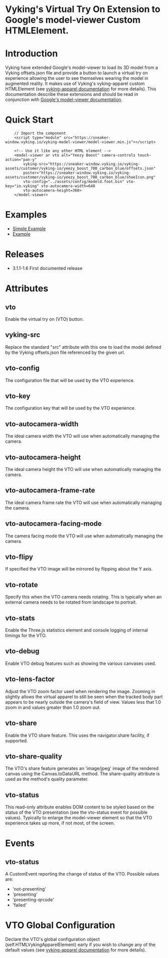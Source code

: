 # Vyking's Virtual Try On Extension to Google's model-viewer Custom HTMLElement.

# Introduction
Vyking have extended Google's model-viewer to load its 3D model from a Vyking offsets.json file and provide a button to launch a virtual try on experience allowing the user to see themselves wearing the model in augmented reality. It makes use of Vyking's vyking-apparel custom HTMLElement (see <a href="https://sneaker-window.vyking.io/vyking-apparel/1/docs/index.html" target="_blank">vyking-apparel documentation</a> for more details). This documentation describe these extensions and should be read in conjunction with <a href="https://modelviewer.dev" target="_blank">Google's model-viewer documentation</a>.

# Quick Start
```
    // Import the component
    <script type="module" src="https://sneaker-window.vyking.io/vyking-model-viewer/model-viewer.min.js"></script>

    <!-- Use it like any other HTML element -->
    <model-viewer ar vto alt="Yeezy Boost" camera-controls touch-action="pan-y"
        vyking-src="https://sneaker-window.vyking.io/vyking-assets/customer/vyking-io/yeezy_boost_700_carbon_blue/offsets.json"
        poster="https://sneaker-window.vyking.io/vyking-assets/customer/vyking-io/yeezy_boost_700_carbon_blue/shoeIcon.png"
        vto-config="../assets/config/modeld.foot.bin" vto-key="io.vyking" vto-autocamera-width=640
        vto-autocamera-height=360>
    </model-viewer>
```
# Examples
- <a href="https://sneaker-window.vyking.io/vyking-model-viewer/examples/model-viewer-example.html" target="_blank">Simple Example</a>
- <a href="https://sneaker-window.vyking.io/vyking-model-viewer/examples/model-viewer-catalog-example.html" target="_blank">Example</a>

# Releases
- 3.1.1-1.6 First documented release
# Attributes
## vto
Enable the virtual try on (VTO) button.
## vyking-src
Replace the standard "src" attribute with this one to load the model defined by the Vyking offsets.json file referenced by the given url.
## vto-config
The configuration file that will be used by the VTO experience.
## vto-key
The configuration key that will be used by the VTO experience.
## vto-autocamera-width
The ideal camera width the VTO will use when automatically managing the camera.
## vto-autocamera-height
The ideal camera height the VTO will use when automatically managing the camera.
## vto-autocamera-frame-rate
The ideal camera frame rate the VTO will use when automatically managing the camera.
## vto-autocamera-facing-mode
The camera facing mode the VTO will use when automatically managing the camera.
## vto-flipy
If specified the VTO image will be mirrored by flipping about the Y axis.
## vto-rotate
Specify this when the VTO camera needs rotating.  This is typically when an external camera needs to be rotated from landscape to portrait.
## vto-stats
Enable the Three.js statistics element and console logging of internal timings for the VTO.
## vto-debug
Enable VTO debug features such as showing the various canvases used.
## vto-lens-factor
Adjust the VTO zoom factor used when rendering the image.  Zooming in slightly allows the virtual apparel to still be seen when the tracked body part appears to be nearly outside the camera's field of view. Values less that 1.0 zoom in and values greater than 1.0 zoom out.
## vto-share
Enable the VTO share feature.  This uses the navigator.share facility, if supported.
## vto-share-quality
The VTO's share feature generates an 'image/jpeg' image of the rendered canvas using the Canvas.toDataURL method. The share-quality attribute is used as the method's quality parameter.
## vto-status
This read-only attribute enables DOM content to be styled based on the status of the VTO presentation (see the vto-status event for possible values). Typically to enlarge the model-viewer element so that the VTO experience takes up more, if not most, of the screen.

# Events
## vto-status
A CustomEvent reporting the change of status of the VTO. Possible values are:

- 'not-presenting'
- 'presenting'
- 'presenting-qrcode'
- 'failed'
# VTO Global Configuration
Declare the VTO's global configuration object (self.HTMLVykingApparelElement) early if you wish to change any of the default values (see <a href="https://sneaker-window.vyking.io/vyking-apparel/1/docs/index.html" target="_blank">vyking-apparel documentation</a> for more details).
